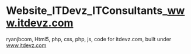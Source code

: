 # Website_ITDevz_ITConsultants_www.itdevz.com
ryanjbcom, Html5, php, css, php, js, code for itdevz.com, built under www.itdevz.com
